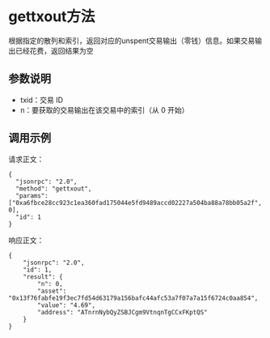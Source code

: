 # gettxout方法

根据指定的散列和索引，返回对应的unspent交易输出（零钱）信息。如果交易输出已经花费，返回结果为空

## 参数说明

- txid：交易 ID
- n：要获取的交易输出在该交易中的索引（从 0 开始）

## 调用示例

请求正文：

```
{
  "jsonrpc": "2.0",
  "method": "gettxout",
  "params": ["0xa6fbce28cc923c1ea360fad175044e5fd9489accd02227a504ba88a78bb05a2f", 0],
  "id": 1
}
```

响应正文：

```
{
    "jsonrpc": "2.0",
    "id": 1,
    "result": {
        "n": 0,
        "asset": "0x13f76fabfe19f3ec7fd54d63179a156bafc44afc53a7f07a7a15f6724c0aa854",
        "value": "4.69",
        "address": "ATnrnNybQyZSBJCgm9VtnqnTgCCxFKptQS"
    }
}
```

